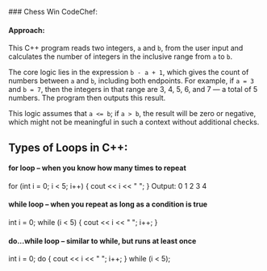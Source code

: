 #﻿## Chess Win CodeChef:

#### Approach:

This C++ program reads two integers, `a` and `b`, from the user input and calculates the number of integers in the inclusive range from `a` to `b`. 

The core logic lies in the expression `b - a + 1`, which gives the count of numbers between `a` and `b`, including both endpoints. For example, if `a = 3` and `b = 7`, then the integers in that range are 3, 4, 5, 6, and 7 — a total of 5 numbers. The program then outputs this result.

 This logic assumes that `a <= b`; if `a > b`, the result will be zero or negative, which might not be meaningful in such a context without additional checks.

## Types of Loops in C++:
#### for loop – when you know how many times to repeat
for (int i = 0; i < 5; i++) { cout << i << " "; } Output: 0 1 2 3 4

#### while loop – when you repeat as long as a condition is true
int i = 0; while (i < 5) { cout << i << " "; i++; }

#### do...while loop – similar to while, but runs at least once
int i = 0; do { cout << i << " "; i++; } while (i < 5);
